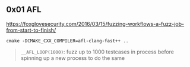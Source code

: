 ## 0x01 AFL

https://foxglovesecurity.com/2016/03/15/fuzzing-workflows-a-fuzz-job-from-start-to-finish/

`cmake -DCMAKE_CXX_COMPILER=afl-clang-fast++ ..`

> `__AFL_LOOP(1000)`: fuzz up to 1000 testcases in process before spinning up a new process to do the same

